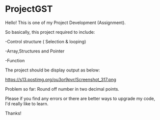 # ProjectGST
Hello!
This is one of my Project Development (Assignment).

So basically, this project required to include: 

-Control structure ( Selection & looping) 

-Array,Structures and Pointer

-Function 

The project should be display output as below:

https://s13.postimg.org/ou3or9pvr/Screenshot_317.png

Problem so far:
Round off number in two decimal points.

Please if you find any errors or there are better ways to upgrade my code, I'd really like to learn.

Thanks!
